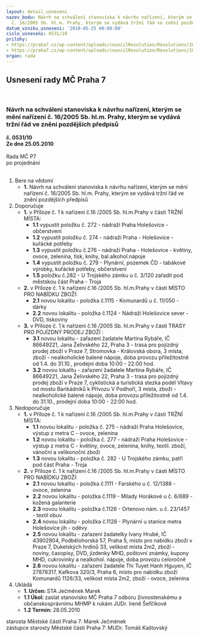 ```yaml
---
layout: detail_usneseni
nazev_bodu: Návrh na schválení stanoviska k návrhu nařízení, kterým se mění nařízení
  č. 16/2005 Sb. hl.m. Prahy, kterým se vydává tržní řád ve znění pozdějších předpisů
datum_vzniku_usneseni: '2010-05-25 00:00:00'
cislo_usneseni: 0531/10
prilohy:
- https://praha7.cz/wp-content/uploads/councilResolution/Resolutions/20381/25-10-dopis_00000.pdf
- https://praha7.cz/wp-content/uploads/councilResolution/Resolutions/20381/25-10-stanovisko_r_m%c4%8d.doc
organ: rada
---
```

<div id="ucUsn_pList" class="usn">
	<span><h2>Usnesení rady MČ Praha 7 </h2>
<br></span><div class="standBody">
<span><h3>Návrh na schválení stanoviska k návrhu nařízení, kterým se mění nařízení č. 16/2005 Sb. hl.m. Prahy, kterým se vydává tržní řád ve znění pozdějších předpisů</h3></span><div class="center">
		<strong>č. 0531/10</strong><br>
	</div>
<div class="center">
		<strong>Ze dne 25.05.2010</strong><br><br>
	</div>Rada MČ P7<br> po projednání<br><br><ol>
<li>Bere na vědomí<ul><li>
<strong>1.</strong> Návrh na schválení stanoviska k návrhu nařízení, kterým se mění nařízení č. 16/2005 Sb. hl.m. Prahy, kterým se vydává tržní řád ve znění pozdějších předpisů</li></ul>
</li>
<li>Doporučuje<ul>
<li>
<strong>1.</strong> v  Příloze č. 1 k nařízení č.16 /2005 Sb. hl.m.Prahy v části TRŽNÍ MÍSTA: <ul>
<li>
<strong>1.1</strong> vypustit položku č. 272 - nádraží Praha Holešovice - občerstvení</li>
<li>
<strong>1.2</strong> vypustit položku  č. 274 - nádraží Praha - Holešovice - kuřácké potřeby </li>
<li>
<strong>1.3</strong> vypustit položku  č.276 - nádraží Praha - Holešovice  - květiny, ovoce, zelenina, tisk, knihy, bal.alkohol.nápoje </li>
<li>
<strong>1.4</strong> vypustit položku č. 279 - Plynární, pozemek ČD - tabákové výrobky, kuřácké potřeby, občerstvení</li>
<li>
<strong>1.5</strong> položku č.282 - U Trojského zámku u č. 3/120 zařadit pod městskou část Praha - Troja  </li>
</ul>
</li>
<li>
<strong>2.</strong> v Příloze č. 1 k nařízení č.16 /2005 Sb. hl.m.Prahy v části MÍSTO PRO NABÍDKU ZBOŽÍ: <ul>
<li>
<strong>2.1</strong> novou lokalitu - položka č.1115 - Komunardů u č. 11/050 - dárky</li>
<li>
<strong>2.2</strong> novou lokalitu - položka č.1124 - Nádraží Holešovice sever - DVD, tiskoviny</li>
</ul>
</li>
<li>
<strong>3.</strong> v Příloze č. 1 k nařízení č.16 /2005 Sb. hl.m.Prahy v části TRASY PRO POJÍZDNÝ PRODEJ ZBOŽÍ :<ul>
<li>
<strong>3.1</strong> novou lokalitu - zařazení žadatele Martina Rybáře, IČ 86649221, Jana Želivského 22, Praha 3 - trasa pro pojízdný prodej zboží v Praze 7, Stromovka - Královská obora, 3 místa, zboží  - nealkoholické balené nápoje, doba provozu příležitostně od 1.4. do 31.10., prodejní doba 10:00 - 22:00 hod. </li>
<li>
<strong>3.2</strong> novou lokalitu - zařazení žadatele Martina Rybáře, IČ 86649221, Jana Želivského 22, Praha 3 - trasa pro pojízdný prodej zboží v Praze 7, cyklistická a turistická stezka podél Vltavy od mostu Barikádníků k Přívozu V Podhoří, 3 místa, zboží  - nealkoholické balené nápoje, doba provozu příležitostně od 1.4. do 31.10., prodejní doba 10:00 - 22:00 hod.   </li>
</ul>
</li>
</ul>
</li>
<li>Nedoporučuje<ul>
<li>
<strong>1.</strong> v  Příloze č. 1 k nařízení č.16 /2005 Sb. hl.m.Prahy v části TRŽNÍ MÍSTA: <ul>
<li>
<strong>1.1</strong> novou lokalitu - položka č. 275 - nádraží Praha Holešovice, výstup z metra C - ovoce, zelenina</li>
<li>
<strong>1.2</strong> novou lokalitu - položka č. 277 - nádraží Praha Holešovice -výstup z metra C - květiny, ovoce, zelenina, knihy, textil. zboží, vánoční a velikonoční zboží </li>
<li>
<strong>1.3</strong> novou lokalitu - položka č. 282 - U Trojského zámku, patří pod část Praha - Troja</li>
</ul>
</li>
<li>
<strong>2.</strong> v Příloze č. 1 k nařízení č.16 /2005 Sb. hl.m.Prahy v části MÍSTO PRO NABÍDKU ZBOŽÍ: <ul>
<li>
<strong>2.1</strong> novou lokalitu - položka č.1111 - Farského u č. 12/1388 - ovoce, zelenina</li>
<li>
<strong>2.2</strong> novou lokalitu - položka č.1119 - Milady Horákové u č. 6/689 - kožená galanterie</li>
<li>
<strong>2.3</strong> novou lokalitu - položka č.1126 - Ortenovo nám. u č. 23/1457 - textil obuv</li>
<li>
<strong>2.4</strong> novou lokalitu - položka č.1128 - Plynární u stanice metra Holešovice jih -  oděvy </li>
<li>
<strong>2.5</strong> novou lokalitu - zařazení žadatelky Ivany Hrubé, IČ 43902804, Podbělohorská 57, Praha 5, místo pro nabídku zboží v Praze 7, Dukelských hrdinů 33, velikost místa 2m2, zboží - noviny, časopisy, DVD, jízdenky MHD, poštovní známky, kupony MHD, cukrovinky a nealkohol. nápoje, doba provozu celoročně  </li>
<li>
<strong>2.6</strong> novou lokalitu - zařazení žadatele Thi Tuyet Hanh Hguyen, IČ 27878317, Kafkova 320/3, Praha 6, místo pro nabídku zboží  Komunardů 1126/33, velikost místa 2m2, zboží - ovoce, zelenina         </li>
</ul>
</li>
</ul>
</li>
<li>Ukládá<ul>
<li>
<strong>1. Určen: </strong>STA Ječmének Marek</li>
<li>
<strong>1.1 Úkol: </strong>zaslat stanovisko MČ Praha 7 odboru živnostenskému a občanskosprávnímu MHMP k rukám JUDr. Ireně Šefčíkové</li>
<li>
<strong>1.2 Termín: </strong>28.05.2010</li>
</ul>
</li>
</ol>starosta Městské části Praha 7: Marek Ječmének<br>zástupce starosty Městské části Praha 7: MUDr. Tomáš Kaštovský 
</div>
</div>